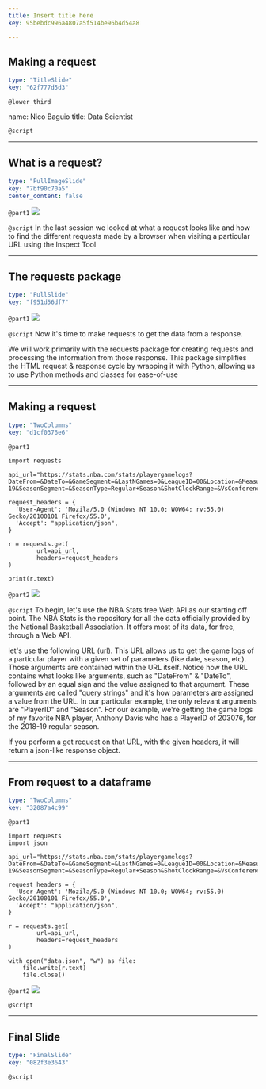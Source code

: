```yaml
---
title: Insert title here
key: 95bebdc996a4807a5f514be96b4d54a8

---
```

## Making a request

```yaml
type: "TitleSlide"
key: "62f777d5d3"
```

`@lower_third`

name: Nico Baguio
title: Data Scientist


`@script`



---
## What is a request?

```yaml
type: "FullImageSlide"
key: "7bf90c70a5"
center_content: false
```

`@part1`
![](https://imgur.com/Qp74qyv.png)


`@script`
In the last session we looked at what a request looks like and how to find the different requests made by a browser when visiting a particular URL using the Inspect Tool


---
## The requests package

```yaml
type: "FullSlide"
key: "f951d56df7"
```

`@part1`
![](https://i.imgur.com/N08knFZ.png)


`@script`
Now it's time to make requests to get the data from a response.

We will work primarily with the requests package for creating requests and processing the information from those response. This package simplifies the HTML request & response cycle by wrapping it with Python, allowing us to use Python methods and classes for ease-of-use


---
## Making a request

```yaml
type: "TwoColumns"
key: "d1cf0376e6"
```

`@part1`
```
import requests

api_url="https://stats.nba.com/stats/playergamelogs?DateFrom=&DateTo=&GameSegment=&LastNGames=0&LeagueID=00&Location=&MeasureType=Base&Month=0&OpponentTeamID=0&Outcome=&PORound=0&PaceAdjust=N&PerMode=Totals&Period=0&PlayerID=203076&PlusMinus=N&Rank=N&Season=2018-19&SeasonSegment=&SeasonType=Regular+Season&ShotClockRange=&VsConference=&VsDivision="

request_headers = {
  'User-Agent': 'Mozila/5.0 (Windows NT 10.0; WOW64; rv:55.0) Gecko/20100101 Firefox/55.0',
  'Accept': "application/json",
}

r = requests.get(
        url=api_url,
        headers=request_headers
)

print(r.text)
```


`@part2`
![](https://imgur.com/3v6e0IY.png)


`@script`
To begin, let's use the NBA Stats free Web API as our starting off point. The NBA Stats is the repository for all the data officially provided by the National Basketball Association. It offers most of its data, for free, through a Web API.


let's use the following URL (url). This URL allows us to get the game logs of a particular player with a given set of parameters (like date, season, etc). Those arguments are contained within the URL itself. Notice how the URL contains what looks like arguments, such as "DateFrom" & "DateTo", followed by an equal sign and the value assigned to that argument. These arguments are called "query strings" and it's how parameters are assigned a value from the URL. In our particular example, the only relevant arguments are "PlayerID" and "Season". For our example, we're getting the game logs of my favorite NBA player, Anthony Davis who has a PlayerID of 203076, for the 2018-19 regular season.

If you perform a get request on that URL, with the given headers, it will return a json-like response object.


---
## From request to a dataframe

```yaml
type: "TwoColumns"
key: "32087a4c99"
```

`@part1`
```
import requests
import json

api_url="https://stats.nba.com/stats/playergamelogs?DateFrom=&DateTo=&GameSegment=&LastNGames=0&LeagueID=00&Location=&MeasureType=Base&Month=0&OpponentTeamID=0&Outcome=&PORound=0&PaceAdjust=N&PerMode=Totals&Period=0&PlayerID=203076&PlusMinus=N&Rank=N&Season=2018-19&SeasonSegment=&SeasonType=Regular+Season&ShotClockRange=&VsConference=&VsDivision="

request_headers = {
  'User-Agent': 'Mozila/5.0 (Windows NT 10.0; WOW64; rv:55.0) Gecko/20100101 Firefox/55.0',
  'Accept': "application/json",
}

r = requests.get(
        url=api_url,
        headers=request_headers
)

with open("data.json", "w") as file:
    file.write(r.text)
    file.close()
```


`@part2`
![](https://imgur.com/AB0nCbM.png)


`@script`



---
## Final Slide

```yaml
type: "FinalSlide"
key: "082f3e3643"
```

`@script`


